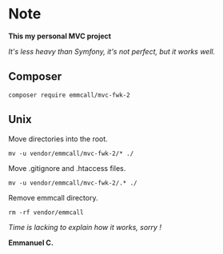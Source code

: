 # Note

**This my personal MVC project**

*It's less heavy than Symfony, it's not perfect, but it works well.*

## Composer

```
composer require emmcall/mvc-fwk-2
```

## Unix
Move directories into the root.
```
mv -u vendor/emmcall/mvc-fwk-2/* ./
```

Move .gitignore and .htaccess files.
```
mv -u vendor/emmcall/mvc-fwk-2/.* ./
```

Remove emmcall directory.
```
rm -rf vendor/emmcall
```

*Time is lacking to explain how it works, sorry !*

**Emmanuel C.**
